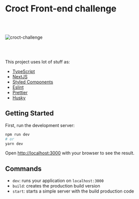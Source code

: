 
# Croct Front-end challenge

<br/>
<br/>

![croct-challenge](https://camo.githubusercontent.com/7941cf6ceeeab043bd2db3c99d1f6933b30f7304624cd4c8e07521e163309282/68747470733a2f2f73766773686172652e636f6d2f692f5242412e737667)

<br/>
<br/>

This project uses lot of stuff as:

- [TypeScript](https://www.typescriptlang.org/)
- [NextJS](https://nextjs.org/)
- [Styled Components](https://styled-components.com/)
- [Eslint](https://eslint.org/)
- [Prettier](https://prettier.io/)
- [Husky](https://github.com/typicode/husky)

## Getting Started

First, run the development server:

```bash
npm run dev
# or
yarn dev
```

Open [http://localhost:3000](http://localhost:3000) with your browser to see the result.


## Commands

- `dev`: runs your application on `localhost:3000`
- `build`: creates the production build version
- `start`: starts a simple server with the build production code

